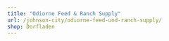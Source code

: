```yaml
---
title: "Odiorne Feed & Ranch Supply"
url: /johnson-city/odiorne-feed-und-ranch-supply/
shop: Dorfladen
---
```

